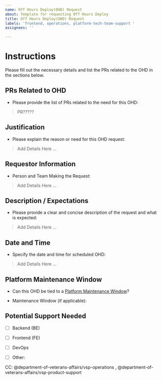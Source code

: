 ```yaml
---
name: Off Hours Deploy(OHD) Request
about: Template for requesting Off Hours Deploy
title: Off Hours Deploy(OHD) Request
labels: 'frontend, operations, platform-tech-team-support '
assignees: ''

---
```

# Instructions
Please fill out the necessary details and list the PRs related to the OHD in the sections below.

## PRs Related to OHD
- Please provide the list of PRs related to the need for this OHD:
>PR?????

## Justification
- Please explain the reason or need for this OHD request:
>Add Details Here ...

## Requestor Information
- Person and Team Making the Request: 
>Add Details Here ...

## Description / Expectations
- Please provide a clear and concise description of the request and what is expected:
>Add Details Here ...

## Date and Time
- Specify the date and time for scheduled OHD:
>Add Details Here ...

## Platform Maintenance Window
- Can this OHD be tied to a [Platform Maintenance Window](https://depo-platform-documentation.scrollhelp.site/support/incident-management#Incidentmanagement-MonthlyMaintenanceWindow)?
>

- Maintenance Window (if applicable):
>


## Potential Support Needed
- [ ] Backend (BE)
 
- [ ] Frontend (FE)

- [ ] DevOps

- [ ] Other:



 CC: @department-of-veterans-affairs/vsp-operations ,  @department-of-veterans-affairs/vsp-product-support
